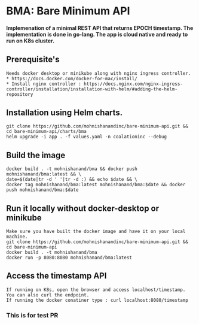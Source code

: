 # BMA: Bare Minimum API
#### Implemenation of a minimal REST API that returns EPOCH timestamp. The implementation is done in go-lang. The app is cloud native and ready to run on K8s cluster.

## Prerequisite's
```
Needs docker desktop or minikube along with nginx ingress controller.
* https://docs.docker.com/docker-for-mac/install/
* Install nginx controller : https://docs.nginx.com/nginx-ingress-controller/installation/installation-with-helm/#adding-the-helm-repository
```

## Installation using Helm charts.
```
git clone https://github.com/mohnishanandinc/bare-minimum-api.git && cd bare-minimum-api/charts/bma
helm upgrade -i app . -f values.yaml -n coalationinc --debug
```

## Build the image
```
docker build . -t mohnishanand/bma && docker push mohnishanand/bma:latest && \
date=$(date|tr -d ' '|tr -d :) && echo $date && \
docker tag mohnishanand/bma:latest mohnishanand/bma:$date && docker push mohnishanand/bma:$date 
```
## Run it locally without docker-desktop or minikube
```
Make sure you have built the docker image and have it on your local machine.
git clone https://github.com/mohnishanandinc/bare-minimum-api.git && cd bare-minimum-api 
docker build . -t mohnishanand/bma
docker run -p 8080:8080 mohnishanand/bma:latest
``` 
## Access the timestamp API
```
If running on K8s, open the browser and access localhost/timestamp. You can also curl the endpoint.
If running the docker conatiner type : curl localhost:8080/timestamp
```
### This is for test PR
